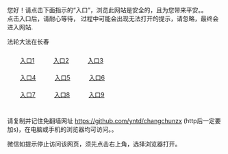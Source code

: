 您好！请点击下面指示的“入口”，浏览此网站是安全的，且为您带来平安。。 <br/>
点击入口后，请耐心等待， 过程中可能会出现无法打开的提示，请忽略，最终会进入网站. </br>

法轮大法在长春<br/>
<div style="padding:10px"><a style="margin:20px" target="_blank" href="https://d2o3z6ajz9jom0.cloudfront.net/2Qpsp?wwhxnpkx" id="ccLink1" rel="nofollow">入口1</a> <a target="_blank" style="margin:20px" href="https://d3orbdiko61yc0.cloudfront.net/2Qpsp?rkbfhhqj" id="ccLink2" rel="nofollow">入口2</a> <a style="margin:20px" target="_blank" href="https://d1tbq5qvu69apu.cloudfront.net/2Qpsp?jaxkbo" id="ccLink3" rel="nofollow">入口3</a></div>

<div style="padding:10px" ><a style="margin:20px" target="_blank" href="https://d2o3z6ajz9jom0.cloudfront.net/2Qpsp?wwhxnpkx" id="ccLink4" rel="nofollow">入口4</a> <a style="margin:20px" href="https://d3orbdiko61yc0.cloudfront.net/2Qpsp?rkbfhhqj" target="_blank" id="ccLink5" rel="nofollow">入口5</a> <a style="margin:20px" href="https://d1tbq5qvu69apu.cloudfront.net/2Qpsp?jaxkbo" target="_blank" id="ccLink6" rel="nofollow">入口6</a></div>

<div style="padding:10px"><a style="margin:20px" target="_blank" href="https://d2o3z6ajz9jom0.cloudfront.net/2Qpsp?wwhxnpkx" id="ccLink7" rel="nofollow">入口7</a> <a style="margin:20px" href="https://d3orbdiko61yc0.cloudfront.net/2Qpsp?rkbfhhqj" target="_blank" id="ccLink8" rel="nofollow">入口8</a> <a style="margin:20px" target="_blank" href="https://d1tbq5qvu69apu.cloudfront.net/2Qpsp?jaxkbo" id="ccLink9" rel="nofollow">入口9</a></div>

<br/>



请复制并记住免翻墙网址 https://github.com/yntd/changchunzx (http后一定要加s)，在电脑或手机的浏览器均可访问。。<br/>

微信如提示停止访问该网页，须先点击右上角，选择浏览器打开。
